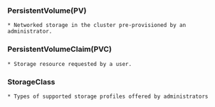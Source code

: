 ### PersistentVolume(PV)
    * Networked storage in the cluster pre-provisioned by an administrator.
### PersistentVolumeClaim(PVC)
    * Storage resource requested by a user.
### StorageClass
    * Types of supported storage profiles offered by administrators
